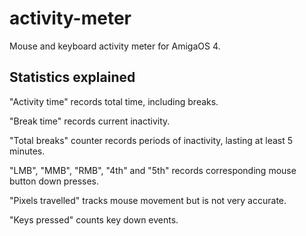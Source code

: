 # activity-meter

Mouse and keyboard activity meter for AmigaOS 4.

## Statistics explained

"Activity time" records total time, including breaks.

"Break time" records current inactivity.

"Total breaks" counter records periods of inactivity, lasting at least 5 minutes.

"LMB", "MMB", "RMB", "4th" and "5th" records corresponding mouse button down presses.

"Pixels travelled" tracks mouse movement but is not very accurate.

"Keys pressed" counts key down events.

